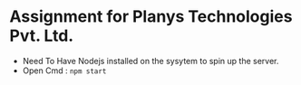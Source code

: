 # Assignment for Planys Technologies Pvt. Ltd.
* Need To Have Nodejs installed on the sysytem to spin up the server.
* Open Cmd : ```npm start```
